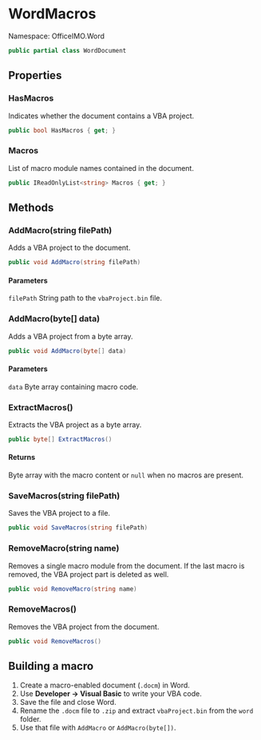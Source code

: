 # WordMacros

Namespace: OfficeIMO.Word

```csharp
public partial class WordDocument
```

## Properties

### **HasMacros**

Indicates whether the document contains a VBA project.

```csharp
public bool HasMacros { get; }
```

### **Macros**

List of macro module names contained in the document.

```csharp
public IReadOnlyList<string> Macros { get; }
```

## Methods

### **AddMacro(string filePath)**

Adds a VBA project to the document.

```csharp
public void AddMacro(string filePath)
```

#### Parameters

`filePath` String path to the `vbaProject.bin` file.

### **AddMacro(byte[] data)**

Adds a VBA project from a byte array.

```csharp
public void AddMacro(byte[] data)
```

#### Parameters

`data` Byte array containing macro code.

### **ExtractMacros()**

Extracts the VBA project as a byte array.

```csharp
public byte[] ExtractMacros()
```

#### Returns

Byte array with the macro content or `null` when no macros are present.

### **SaveMacros(string filePath)**

Saves the VBA project to a file.

```csharp
public void SaveMacros(string filePath)
```

### **RemoveMacro(string name)**

Removes a single macro module from the document. If the last macro is removed,
the VBA project part is deleted as well.

```csharp
public void RemoveMacro(string name)
```

### **RemoveMacros()**

Removes the VBA project from the document.

```csharp
public void RemoveMacros()
```

## Building a macro

1. Create a macro-enabled document (`.docm`) in Word.
2. Use **Developer → Visual Basic** to write your VBA code.
3. Save the file and close Word.
4. Rename the `.docm` file to `.zip` and extract `vbaProject.bin` from the `word` folder.
5. Use that file with `AddMacro` or `AddMacro(byte[])`.
